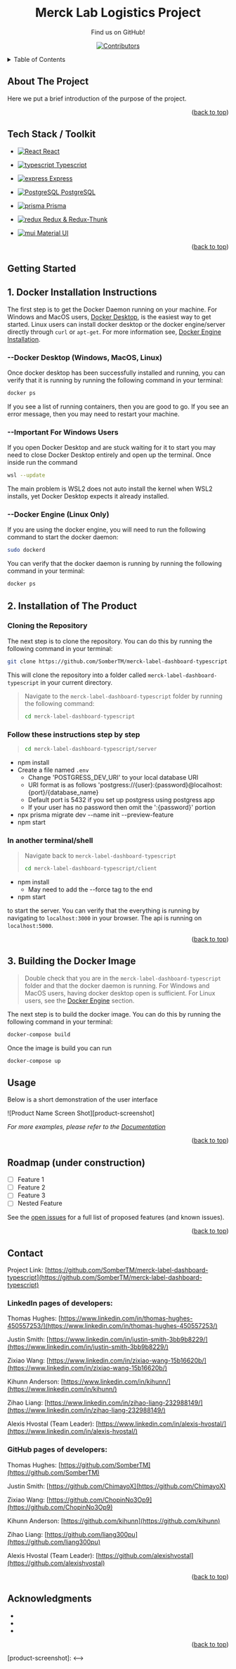 <!-- Here starts the template>

<!-- PROJECT SHIELDS -->
<!--
*** I'm using markdown "reference style" links for readability.
*** Reference links are enclosed in brackets [ ] instead of parentheses ( ).
*** See the bottom of this document for the declaration of the reference variables
*** for contributors-url, forks-url, etc. This is an optional, concise syntax you may use.
*** https://www.markdownguide.org/basic-syntax/#reference-style-links
-->

<!-- PROJECT LOGO -->
<br />
<div align="center">
<h1 align="center" id="readme-top">Merck Lab Logistics Project</h1>

Find us on GitHub!

[![Contributors][contributors-shield]][contributors-url]

</div>

<!-- TABLE OF CONTENTS -->
<details>
  <summary>Table of Contents</summary>
  <ol>
    <li>
      <a href="#about-the-project">About The Project</a>
        <li><a href="#tools">Tech Stack / Toolkit</a></li>
    </li>
    <li><a href="#getting-started">Getting Started</li>
    <ul><a href="#docker">Docker Installation</a></ul>
    <ul><a href="#installation">Installation of Product</a></ul>
    <ul><a href="#imagebuild">Building the Docker Image</a></ul>
    <li><a href="#usage">Usage</a></li>
    <li><a href="#roadmap">Roadmap</a></li>
    <li><a href="#contact">Contact</a></li>
    <li><a href="#acknowledgments">Acknowledgments</a></li>
  </ol>
</details>


<h2 id="about-the-project"> About The Project</h2>

Here we put a brief introduction of the purpose of the project.



<p align="right">(<a href="#readme-top">back to top</a>)</p>

<h2 id="tools">Tech Stack / Toolkit</h2>


- [![React][React.js] React][React-url]

- [![typescript][typescript.js] Typescript][typescript-url]

- [![express][express.js] Express][express-url]

- [![PostgreSQL][PostgreSQL.js] PostgreSQL][PostgreSQL-url]

- [![prisma][prisma.js] Prisma][prisma-url]

- [![redux][redux.js] Redux & Redux-Thunk][redux-url]

- [![mui][mui.js] Material UI][mui-url]


<p align="right">(<a href="#readme-top">back to top</a>)</p>



<!-- GETTING STARTED -->
## Getting Started


<h2 id="docker">1. Docker Installation Instructions</h2>

The first step is to get the Docker Daemon running on your machine. For Windows and MacOS users, [Docker Desktop](https://www.docker.com/products/docker-desktop/), is the easiest way to get started. Linux users can install docker desktop or the docker engine/server directly through `curl` or `apt-get`. For more information see, [Docker Engine Installation](https://docs.docker.com/engine/install/).

### --Docker Desktop (Windows, MacOS, Linux)
Once docker desktop has been successfully installed and running, you can verify that it is running by running the following command in your terminal:
```bash
docker ps
```
If you see a list of running containers, then you are good to go. If you see an error message, then you may need to restart your machine.

### --Important For Windows Users
If you open Docker Desktop and are stuck waiting for it to start you may need to close Docker Desktop entirely and open up the terminal. Once inside run the command
```bash
wsl --update
```
The main problem is WSL2 does not auto install the kernel when WSL2 installs, yet Docker Desktop expects it already installed.

### --Docker Engine (Linux Only)
If you are using the docker engine, you will need to run the following command to start the docker daemon:
```bash
sudo dockerd
```
You can verify that the docker daemon is running by running the following command in your terminal:
```bash
docker ps
```

<h2 id="installation">2. Installation of The Product</h2>

### Cloning the Repository
The next step is to clone the repository. You can do this by running the following command in your terminal:
```bash
git clone https://github.com/SomberTM/merck-label-dashboard-typescript.git
```
This will clone the repository into a folder called `merck-label-dashboard-typescript` in your current directory.
> Navigate to the `merck-label-dashboard-typescript` folder by running the following command:
> ```bash
> cd merck-label-dashboard-typescript
> ```

### Follow these instructions step by step
> ```bash
> cd merck-label-dashboard-typescript/server
> ```
- npm install
- Create a file named `.env`
    - Change 'POSTGRESS_DEV_URI' to your local database URI
    - URI format is as follows 'postgress://{user}:{password}@localhost:{port}/{database_name}
    - Default port is 5432 if you set up postgress using postgress app
    - If your user has no password then omit the ':{password}' portion
- npx prisma migrate dev --name init --preview-feature
- npm start

### In another terminal/shell

> Navigate back to `merck-label-dashboard-typescript`
> ```bash
> cd merck-label-dashboard-typescript/client
> ```
- npm install
    - May need to add the --force tag to the end
- npm start

to start the server. You can verify that the everything is running by navigating to `localhost:3000` in your browser. The api is running on `localhost:5000`.

<p align="right">(<a href="#readme-top">back to top</a>)</p>

<h2 id="imagebuild">3. Building the Docker Image</h2>

> Double check that you are in the `merck-label-dashboard-typescript` folder and that the docker daemon is running. For Windows and MacOS users, having docker desktop open is sufficient. For Linux users, see the [Docker Engine](#docker-engine-linux-only) section.

The next step is to build the docker image. You can do this by running the following command in your terminal:
```bash
docker-compose build
```
Once the image is build you can run 
```bash
docker-compose up
```


<!-- USAGE EXAMPLES -->
## Usage

Below is a short demonstration of the user interface

![Product Name Screen Shot][product-screenshot]

<!-- Here's a blank template to get started: To avoid retyping too much info. Do a search and replace with your text editor for the following: `github_username`, `repo_name`, `twitter_handle`, `linkedin_username`, `email_client`, `email`, `project_title`, `project_description` -->


_For more examples, please refer to the [Documentation](https://example.com)_

<p align="right">(<a href="#readme-top">back to top</a>)</p>



<!-- ROADMAP -->
## Roadmap (under construction)

- [ ] Feature 1
- [ ] Feature 2
- [ ] Feature 3
- [ ] Nested Feature

See the [open issues](https://github.com/github_username/repo_name/issues) for a full list of proposed features (and known issues).

<p align="right">(<a href="#readme-top">back to top</a>)</p>




<!-- CONTACT -->
## Contact

Project Link: [https://github.com/SomberTM/merck-label-dashboard-typescript](https://github.com/SomberTM/merck-label-dashboard-typescript)

<h3>LinkedIn pages of developers:</h3>

Thomas Hughes: [https://www.linkedin.com/in/thomas-hughes-450557253/](https://www.linkedin.com/in/thomas-hughes-450557253/)

Justin Smith: [https://www.linkedin.com/in/justin-smith-3bb9b8229/](https://www.linkedin.com/in/justin-smith-3bb9b8229/)

Zixiao Wang: [https://www.linkedin.com/in/zixiao-wang-15b16620b/](https://www.linkedin.com/in/zixiao-wang-15b16620b/)

Kihunn Anderson: [https://www.linkedin.com/in/kihunn/](https://www.linkedin.com/in/kihunn/)

Zihao Liang: [https://www.linkedin.com/in/zihao-liang-232988149/](https://www.linkedin.com/in/zihao-liang-232988149/)

Alexis Hvostal (Team Leader): [https://www.linkedin.com/in/alexis-hvostal/](https://www.linkedin.com/in/alexis-hvostal/)

<h3>GitHub pages of developers:</h3>

Thomas Hughes: [https://github.com/SomberTM](https://github.com/SomberTM)

Justin Smith: [https://github.com/ChimayoX](https://github.com/ChimayoX)

Zixiao Wang: [https://github.com/ChopinNo3Op9](https://github.com/ChopinNo3Op9)

Kihunn Anderson: [https://github.com/kihunn](https://github.com/kihunn)

Zihao Liang: [https://github.com/liang300pu](https://github.com/liang300pu)

Alexis Hvostal (Team Leader): [https://github.com/alexishvostal](https://github.com/alexishvostal)

<p align="right">(<a href="#readme-top">back to top</a>)</p>



<!-- ACKNOWLEDGMENTS -->
## Acknowledgments

* []()
* []()
* []()

<p align="right">(<a href="#readme-top">back to top</a>)</p>



<!-- MARKDOWN LINKS & IMAGES -->
<!-- https://www.markdownguide.org/basic-syntax/#reference-style-links -->
[contributors-shield]: https://img.shields.io/github/forks/SomberTM/merck-label-dashboard-typescript?style=social
[contributors-url]: https://github.com/SomberTM/merck-label-dashboard-typescript

[issues-shield]: https://img.shields.io/github/issues/github_username/repo_name.svg?style=for-the-badge
[issues-url]: https://github.com/github_username/repo_name/issues


<!-->
[product-screenshot]:
<-->


[Next.js]: https://img.shields.io/badge/next.js-000000?style=for-the-badge&logo=nextdotjs&logoColor=white
[Next-url]: https://nextjs.org/

[React.js]: assets/react.svg
[React-url]: https://reactjs.org/

[typescript.js]: assets/typescript.svg
[typescript-url]: https://www.typescriptlang.org/

[express.js]: assets/express.svg
[express-url]: https://expressjs.com/

[PostgreSQL.js]: assets/Postgres.svg
[PostgreSQL-url]: https://www.postgresql.org/

[prisma.js]: assets/prisma.svg
[prisma-url]: https://www.prisma.io/

[redux.js]: assets/redux.svg
[redux-url]: https://redux.js.org/

[mui.js]: assets/mui.svg
[mui-url]: https://mui.com/